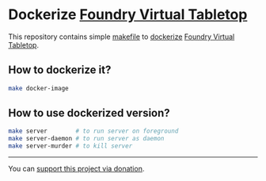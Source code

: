 # Dockerize [Foundry Virtual Tabletop]

This repository contains simple [makefile](./Makefile) to [dockerize](./Dockerfile) [Foundry Virtual Tabletop].


## How to dockerize it?

```bash
make docker-image
```


## How to use dockerized version?

```bash
make server        # to run server on foreground
make server-daemon # to run server as daemon
make server-murder # to kill server
```


---

You can [support this project via donation](https://petrknap.github.io/donate.html).


[Foundry Virtual Tabletop]:https://foundryvtt.com/

